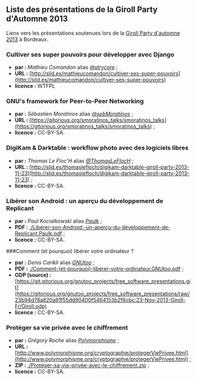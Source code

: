 ## Liste des présentations de la Giroll Party d'Automne 2013

Liens vers les présentations soutenues lors de la [Giroll Party d'automne 2013](http://www.giroll.org/post/2013/09/24/Giroll-Install-Party-Automne-2013-Samedi-23-Novembre) à Bordeaux.

### Cultiver ses super pouvoirs pour développer avec Django

* **par :** _Mathieu Comandon_ alias _[@strycore](https://twitter.com/strycore)_ ;
* **URL :** [http://slid.es/mathieucomandon/cultiver-ses-super-pouvoirs](http://slid.es/mathieucomandon/cultiver-ses-super-pouvoirs)
* **licence :** WTFPL

### GNU's framework for Peer-to-Peer Networking

* **par :** _Sébastien Moratinos_ alias _[@sebMoratinos](https://twitter.com/SebMoratinos)_ ;
* **URL :** [https://gitorious.org/smoratinos_talks/smoratinos_talks](https://gitorious.org/smoratinos_talks/smoratinos_talks) ;
* **licence :** CC-BY-SA.

### DigiKam & Darktable : workflow photo avec des logiciels libres

* **par :** _Thomas Le Floc'H_ alias _[@ThomasLeFlocH](https://twitter.com/ThomasLeFlocH)_ ;
* **URL :** [http://slid.es/thomaslefloch/digikam-darktable-giroll-party-2013-11-23](http://slid.es/thomaslefloch/digikam-darktable-giroll-party-2013-11-23) ;
* **licence :** CC-BY-SA.

### Libérer son Android : un aperçu du développement de Replicant

* **par :** _Paul Kocialkowski_ alias _[Paulk](mailto:paulk+github@replicant.us)_ ;
* **PDF :** [./Libérer-son-Android:-un-aperçu-du-développement-de-Replicant.Paulk.pdf](./Lib%C3%A9rer-son-Android:-un-aper%C3%A7u-du-d%C3%A9veloppement-de-Replicant.Paulk.pdf?raw=true) ;
* **licence :** CC-BY-SA.

###Comment (et pourquoi) libérer votre ordinateur ?

* **par :** _Denis Carikli_ alias _[GNUtoo](mailto:gnutoo+github@no-log.org)_ ;
* **PDF :** [./Comment-(et-pourquoi)-libérer-votre-ordinateur.GNUtoo.pdf](./Comment-%28et-pourquoi%29-lib%C3%A9rer-votre-ordinateur.GNUtoo.pdf?raw=true) ;
* **ODP (source) :** [https://git.gitorious.org/gnutoo_projects/free_software_presentations.git](https://gitorious.org/gnutoo_projects/free_software_presentations/raw/23b94d78a820a91f55dd90400f5464153b2f6cbc:23-Nov-2013-Giroll-Fr/Giroll.odp)
* **licence :** CC-BY-SA.

### Protéger sa vie privée avec le chiffrement
* **par :** _Grégory Roche_ alias _[Polymorphisme](http://www.polymorphisme.org)_ ;
* **URL :** [http://www.polymorphisme.org/cryptographie/protegerViePrivee.html](http://www.polymorphisme.org/cryptographie/protegerViePrivee.html) ;
* **ZIP :** [./Protéger-sa-vie-privée-avec-le-chiffrement.zip](./Protéger-sa-vie-privée-avec-le-chiffrement.zip) ;
* **licence :** CC-BY-SA.
